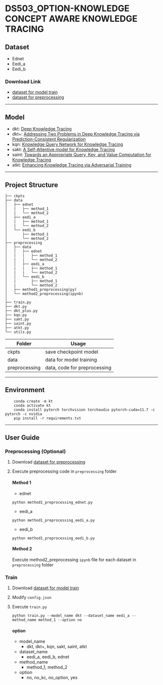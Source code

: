 # DS503_OPTION-KNOWLEDGE CONCEPT AWARE KNOWLEDGE TRACING

## Dataset
- Ednet
- Eedi_a
- Eedi_b

### Download Link
- [dataset for model train](https://drive.google.com/drive/folders/1Njxn6tTzH0WdLYa1Hx28uf4VlSMf81DJ?usp=sharing)
- [dataset for preprocessing](https://drive.google.com/drive/folders/1MGw8Ko_ifzFo7EFTV0e_4l3jLxhQ51YF?usp=sharing)

-----
## Model
- dkt: [Deep Knowledge Tracing](https://arxiv.org/abs/1506.05908)
- dkt+:  [Addressing Two Problems in Deep Knowledge Tracing via Prediction-Consistent Regularization](https://arxiv.org/abs/1806.02180)
- kqn: [Knowledge Query Network for Knowledge Tracing](https://arxiv.org/abs/1908.02146)
- sakt: [A Self-Attentive model for Knowledge Tracing](https://arxiv.org/abs/1907.06837)
- saint: [Towards an Appropriate Query, Key, and Value Computation for Knowledge Tracing](https://arxiv.org/abs/2002.07033)
- atkt: [Enhancing Knowledge Tracing via Adversarial Training](https://arxiv.org/abs/2108.04430)
-----
## Project Structure

```
├── ckpts
├── data
│   ├── ednet
│   |   ├── method_1
│   |   └── method_2
│   ├── eedi_a
│   |   ├── method_1
│   |   └── method_2
│   └── eedi_b
│       ├── method_1
│       └── method_2
├── preprocessing
│   ├── data
│   │   ├── ednet
│   |   |   ├── method_1
│   |   |   └── method_2
│   │   ├── eedi_a
│   |   |   ├── method_1
│   |   |   └── method_2
│   │   └── eedi_b
│   |       ├── method_1
│   |       └── method_2
│   ├── method1_preprocessing(py)
│   └── method2_preprocessing(ipynb)
│   
├── train.py
├── dkt.py
├── dkt_plus.py
├── kqn.py
├── sakt.py
├── saint.py
├── atkt.py
└── utils.py
```

| Folder       | Usage                          |
| ------------ | ------------------------------ |
| ckpts        | save checkpoint model          |
| data         | data for model training        |
| preprocessing| data, code for preprocessing   |
-----
## Environment
```
    conda create -m kt
    conda activate kt
    conda install pytorch torchvision torchaudio pytorch-cuda=11.7 -c pytorch -c nvidia
    pip install -r requirements.txt
```
-----
## User Guide
### Preprocessing (Optional)
1. Download [dataset for preprocessing](https://drive.google.com/drive/folders/1MGw8Ko_ifzFo7EFTV0e_4l3jLxhQ51YF?usp=sharing)

2. Execute preprocessing code in `preprocessing` folder
    #### Method 1
    - ednet
    ```
    python method1_preprocessing_ednet.py
    ```
    - eedi_a
    ```
    python method1_preprocessing_eedi_a.py
    ```

    - eedi_b
    ```
    python method1_preprocessing_eedi_b.py
    ```
    #### Method 2
    Execute method2_preprocessing `ipynb` file for each dataset in `preprocessing` folder


### Train
1. Download [dataset for model train](https://drive.google.com/drive/folders/1Njxn6tTzH0WdLYa1Hx28uf4VlSMf81DJ?usp=sharing)

2. Modify `config.json`

3. Execute `train.py`
    ```
    python train.py --model_name dkt --dataset_name eedi_a --method_name method_1 --option no
    ```
    #### option
    - model_name
        - dkt, dkt+, kqn, sakt, saint, atkt
    - dataset_name
        - eedi_a, eedi_b, ednet
    - method_name
        - method_1, method_2
    - option
        - no, no_kc, no_option, yes
